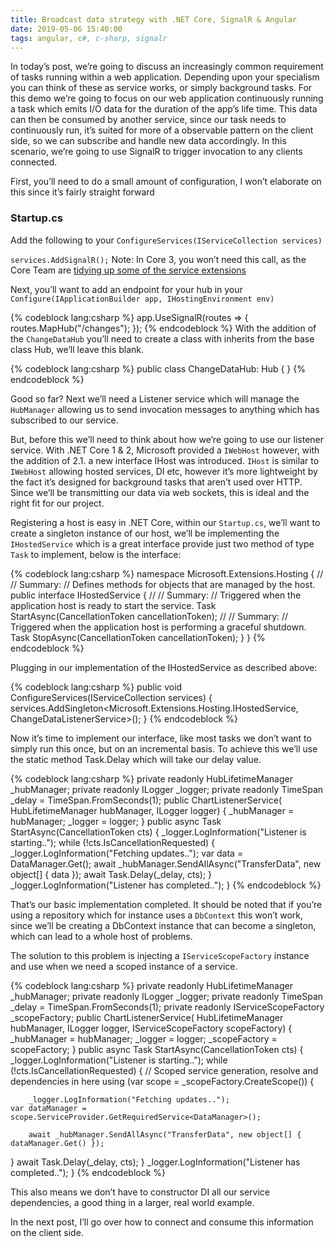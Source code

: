 ```yaml
---
title: Broadcast data strategy with .NET Core, SignalR & Angular
date: 2019-05-06 15:40:00
tags: angular, c#, c-sharp, signalr
---
```



In today’s post, we’re going to discuss an increasingly common requirement of tasks running within a web application. Depending upon your specialism you can think of these as service works, or simply background tasks. For this demo we’re going to focus on our web application continuously running a task which emits I/O data for the duration of the app’s life time. This data can then be consumed by another service, since our task needs to continuously run, it’s suited for more of a observable pattern on the client side, so we can subscribe and handle new data accordingly. In this scenario, we’re going to use SignalR to trigger invocation to any clients connected.

First, you’ll need to do a small amount of configuration, I won’t elaborate on this since it’s fairly straight forward

### Startup.cs 

Add the following to your `ConfigureServices(IServiceCollection services)`

`services.AddSignalR();`
Note: In Core 3, you won’t need this call, as the Core Team are [tidying up some of the service extensions](https://twitter.com/davidfowl/status/1123603857831890944)

Next, you’ll want to add an endpoint for your hub in your `Configure(IApplicationBuilder app, IHostingEnvironment env)`

{% codeblock lang:csharp %}
app.UseSignalR(routes =>
{
    routes.MapHub<ChangeDataHub>("/changes");
});
{% endcodeblock %}
With the addition of the `ChangeDataHub` you’ll need to create a class with inherits from the base class Hub, we’ll leave this blank.

{% codeblock lang:csharp %}
public class ChangeDataHub: Hub
{
}
{% endcodeblock %}

Good so far? Next we’ll need a Listener service which will manage the `HubManager` allowing us to send invocation messages to anything which has subscribed to our service.

But, before this we’ll need to think about how we’re going to use our listener service. With .NET Core 1 & 2, Microsoft provided a `IWebHost` however, with the addition of 2.1. a new interface IHost was introduced. `IHost` is similar to `IWebHost` allowing hosted services, DI etc, however it’s more lightweight by the fact it’s designed for background tasks that aren’t used over HTTP. Since we’ll be transmitting our data via web sockets, this is ideal and the right fit for our project.

Registering a host is easy in .NET Core, within our `Startup.cs`, we’ll want to create a singleton instance of our host, we’ll be implementing the `IHostedService` which is a great interface provide just two method of type `Task` to implement, below is the interface:

{% codeblock lang:csharp %}
namespace Microsoft.Extensions.Hosting
{
    //
    // Summary:
    //     Defines methods for objects that are managed by the host.
    public interface IHostedService
    {
        //
        // Summary:
        // Triggered when the application host is ready to start the service.
        Task StartAsync(CancellationToken cancellationToken);
        //
        // Summary:
        // Triggered when the application host is performing a graceful shutdown.
        Task StopAsync(CancellationToken cancellationToken);
    }
}
{% endcodeblock %}

Plugging in our implementation of the IHostedService as described above:

{% codeblock lang:csharp %}
public void ConfigureServices(IServiceCollection services)
{
      services.AddSingleton<Microsoft.Extensions.Hosting.IHostedService, ChangeDataListenerService>();
}
{% endcodeblock %}

Now it’s time to implement our interface, like most tasks we don’t want to simply run this once, but on an incremental basis. To achieve this we’ll use the static method Task.Delay which will take our delay value.

{% codeblock lang:csharp %}
private readonly HubLifetimeManager<ChangeDataHub> _hubManager;
private readonly ILogger<DefaultLogger> _logger;
private readonly TimeSpan _delay = TimeSpan.FromSeconds(1);
public ChartListenerService(
    HubLifetimeManager<ChangeDataHub> hubManager,
    ILogger<DefaultLogger> logger)
{
    _hubManager = hubManager;
    _logger = logger;
}
public async Task StartAsync(CancellationToken cts)
{
    _logger.LogInformation("Listener is starting..");
    while (!cts.IsCancellationRequested)
    {
        _logger.LogInformation("Fetching updates..");
        var data = DataManager.Get();
        await _hubManager.SendAllAsync("TransferData", new object[] { data });
        await Task.Delay(_delay, cts);
    }
    _logger.LogInformation("Listener has completed..");
}
{% endcodeblock %}

That’s our basic implementation completed. It should be noted that if you’re using a repository which for instance uses a `DbContext` this won’t work, since we’ll be creating a DbContext instance that can become a singleton, which can lead to a whole host of problems.

The solution to this problem is injecting a `IServiceScopeFactory` instance and use when we need a scoped instance of a service.

{% codeblock lang:csharp %}
private readonly HubLifetimeManager<ChangeDataHub> _hubManager;
private readonly ILogger<DefaultLogger> _logger;
private readonly TimeSpan _delay = TimeSpan.FromSeconds(1);
private readonly IServiceScopeFactory _scopeFactory;
public ChartListenerService(
    HubLifetimeManager<ChangeDataHub> hubManager,
    ILogger<DefaultLogger> logger,
  IServiceScopeFactory scopeFactory)
{
    _hubManager = hubManager;
    _logger = logger;
  _scopeFactory = scopeFactory;
}
public async Task StartAsync(CancellationToken cts)
{
    _logger.LogInformation("Listener is starting..");
    while (!cts.IsCancellationRequested)
    {
  // Scoped service generation, resolve and dependencies in here
    using (var scope = _scopeFactory.CreateScope())
    {
  
        _logger.LogInformation("Fetching updates..");
    var dataManager = scope.ServiceProvider.GetRequiredService<DataManager>();
    
        await _hubManager.SendAllAsync("TransferData", new object[] { dataManager.Get() });
  }
        await Task.Delay(_delay, cts);
    }
    _logger.LogInformation("Listener has completed..");
}
{% endcodeblock %}

This also means we don’t have to constructor DI all our service dependencies, a good thing in a larger, real world example.

In the next post, I’ll go over how to connect and consume this information on the client side.